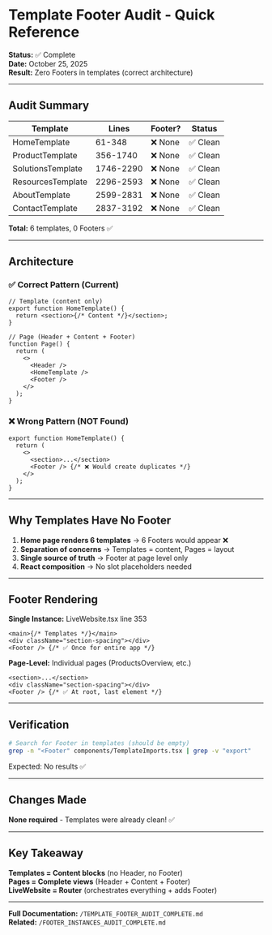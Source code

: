 # Template Footer Audit - Quick Reference

**Status:** ✅ Complete  
**Date:** October 25, 2025  
**Result:** Zero Footers in templates (correct architecture)  

---

## Audit Summary

| Template | Lines | Footer? | Status |
|----------|-------|---------|--------|
| HomeTemplate | 61-348 | ❌ None | ✅ Clean |
| ProductTemplate | 356-1740 | ❌ None | ✅ Clean |
| SolutionsTemplate | 1746-2290 | ❌ None | ✅ Clean |
| ResourcesTemplate | 2296-2593 | ❌ None | ✅ Clean |
| AboutTemplate | 2599-2831 | ❌ None | ✅ Clean |
| ContactTemplate | 2837-3192 | ❌ None | ✅ Clean |

**Total:** 6 templates, 0 Footers ✅

---

## Architecture

### ✅ Correct Pattern (Current)

```tsx
// Template (content only)
export function HomeTemplate() {
  return <section>{/* Content */}</section>;
}

// Page (Header + Content + Footer)
function Page() {
  return (
    <>
      <Header />
      <HomeTemplate />
      <Footer />
    </>
  );
}
```

### ❌ Wrong Pattern (NOT Found)

```tsx
export function HomeTemplate() {
  return (
    <>
      <section>...</section>
      <Footer /> {/* ❌ Would create duplicates */}
    </>
  );
}
```

---

## Why Templates Have No Footer

1. **Home page renders 6 templates** → 6 Footers would appear ❌
2. **Separation of concerns** → Templates = content, Pages = layout
3. **Single source of truth** → Footer at page level only
4. **React composition** → No slot placeholders needed

---

## Footer Rendering

**Single Instance:** LiveWebsite.tsx line 353
```tsx
<main>{/* Templates */}</main>
<div className="section-spacing"></div>
<Footer /> {/* ✅ Once for entire app */}
```

**Page-Level:** Individual pages (ProductsOverview, etc.)
```tsx
<section>...</section>
<div className="section-spacing"></div>
<Footer /> {/* ✅ At root, last element */}
```

---

## Verification

```bash
# Search for Footer in templates (should be empty)
grep -n "<Footer" components/TemplateImports.tsx | grep -v "export"
```

Expected: No results ✅

---

## Changes Made

**None required** - Templates were already clean! ✅

---

## Key Takeaway

**Templates = Content blocks** (no Header, no Footer)  
**Pages = Complete views** (Header + Content + Footer)  
**LiveWebsite = Router** (orchestrates everything + adds Footer)

---

**Full Documentation:** `/TEMPLATE_FOOTER_AUDIT_COMPLETE.md`  
**Related:** `/FOOTER_INSTANCES_AUDIT_COMPLETE.md`
